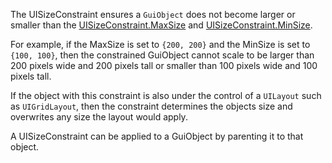 The UISizeConstraint ensures a `GuiObject` does not become larger or smaller than the [UISizeConstraint.MaxSize](https://developer.roblox.com/api-reference/property/UISizeConstraint/MaxSize) and [UISizeConstraint.MinSize](https://developer.roblox.com/api-reference/property/UISizeConstraint/MinSize).

For example, if the MaxSize is set to `{200, 200}` and the MinSize is set to `{100, 100}`, then the constrained GuiObject cannot scale to be larger than 200 pixels wide and 200 pixels tall or smaller than 100 pixels wide and 100 pixels tall.

If the object with this constraint is also under the control of a `UILayout` such as `UIGridLayout`, then the constraint determines the objects size and overwrites any size the layout would apply.

A UISizeConstraint can be applied to a GuiObject by parenting it to that object.